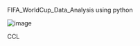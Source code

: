 FIFA_WorldCup_Data_Analysis using python 


![image](https://user-images.githubusercontent.com/26451679/170884878-0a9cb246-7956-43ac-b07c-2296a16ccce6.png)


CCL
